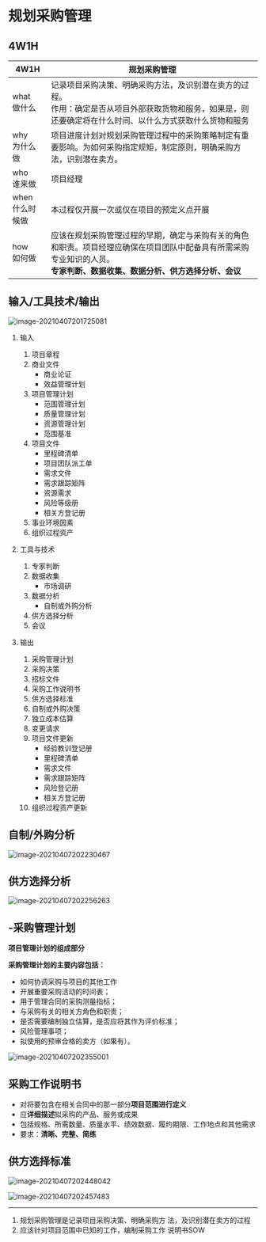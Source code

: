# 规划采购管理



## 4W1H

| 4W1H                | **规划采购管理**                                             |
| ------------------- | ------------------------------------------------------------ |
| what<br/>做什么     | 记录项目采购决策、明确采购方法，及识别潜在卖方的过程。<br/>作用：确定是否从项目外部获取货物和服务，如果是，则还要确定将在什么时间、以什么方式获取什么货物和服务 |
| why<br/>为什么做    | 项目进度计划对规划采购管理过程中的采购策略制定有重要影响。为如何采购指定规矩，制定原则，明确采购方法，识别潜在卖方。 |
| who<br/>谁来做      | 项目经理                                                     |
| when<br/>什么时候做 | 本过程仅开展一次或仅在项目的预定义点开展                     |
| how<br/>如何做      | 应该在规划采购管理过程的早期，确定与采购有关的角色和职责。项目经理应确保在项目团队中配备具有所需采购专业知识的人员。<br/>**专家判断、数据收集、数据分析、供方选择分析、会议** |





## 输入/工具技术/输出

![image-20210407201725081](image/image-20210407201725081.png)



1. 输入

   1. 项目章程
   2. 商业文件
      - 商业论证
      - 效益管理计划
   3. 项目管理计划
      - 范围管理计划
      - 质量管理计划
      - 资源管理计划
      - 范围基准
   4. 项目文件
      - 里程碑清单
      - 项目团队派工单
      - 需求文件
      - 需求跟踪矩阵
      - 资源需求
      - 风险等级册
      - 相关方登记册
   5. 事业环境因素
   6. 组织过程资产

2. 工具与技术

   1. 专家判断
   2. 数据收集
      - 市场调研
   3. 数据分析
      - 自制或外购分析
   4. 供方选择分析
   5. 会议

3. 输出

   1. 采购管理计划
   2. 采购决策
   3. 招标文件
   4. 采购工作说明书
   5. 供方选择标准
   6. 自制或外购决策
   7. 独立成本估算
   8. 变更请求
   9. 项目文件更新
      - 经验教训登记册
      - 里程碑清单
      - 需求文件
      - 需求跟踪矩阵
      - 风险登记册
      - 相关方登记册
   10. 组织过程资产更新

   

## 自制/外购分析

![image-20210407202230467](image/image-20210407202230467.png)

## 供方选择分析

![image-20210407202256263](image/image-20210407202256263.png)

## -采购管理计划

**项目管理计划的组成部分**

**采购管理计划的主要内容包括：**

- 如何协调采购与项目的其他工作
- 开展重要采购活动的时间表；
- 用于管理合同的采购测量指标；
- 与采购有关的相关方角色和职责；
- 是否需要编制独立估算，是否应将其作为评价标准；
- 风险管理事项；
- 拟使用的预审合格的卖方（如果有）。

![image-20210407202355001](image/image-20210407202355001.png)

## 采购工作说明书

- 对将要包含在相关合同中的那一部分**项目范围进行定义**
- 应**详细描述**拟采购的产品、服务或成果
- 包括规格、所需数量、质量水平、绩效数据、履约期限、工作地点和其他需求
- 要求：**清晰、完整、简练**

## 供方选择标准

![image-20210407202448042](image/image-20210407202448042.png)

![image-20210407202457483](image/image-20210407202457483.png)



---

1. 规划采购管理是记录项目采购决策、明确采购方
法，及识别潜在卖方的过程
2. 应该针对项目范围中已知的工作，编制采购工作
说明书SOW